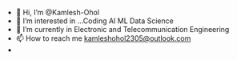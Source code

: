 - 👋 Hi, I’m @Kamlesh-Ohol
- 👀 I’m interested in ...Coding AI ML Data Science 
- 🌱 I’m currently in Electronic and       Telecommunication Engineering 
- 📫 How to reach me kamleshohol2305@outlook.com
- 

<!---
Kamlesh-Ohol/Kamlesh-Ohol is a ✨ special ✨ repository because its `README.md` (this file) appears on your GitHub profile.
You can click the Preview link to take a look at your changes.
--->
